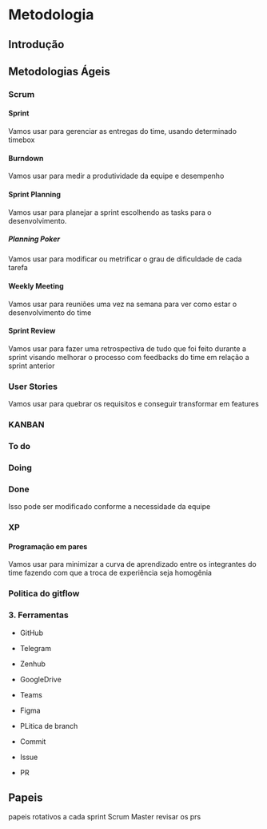 # Metodologia
## Introdução
## Metodologias Ágeis
### Scrum

#### Sprint

Vamos usar para gerenciar as entregas do time, usando determinado timebox

#### Burndown

Vamos usar para medir a produtividade da equipe e desempenho

#### Sprint Planning

Vamos usar para planejar a sprint escolhendo as tasks para o desenvolvimento.
  ##### Planning Poker
  Vamos usar para modificar ou metrificar o grau de dificuldade de cada tarefa

#### Weekly Meeting
Vamos usar para reuniões uma vez na semana para ver como estar o desenvolvimento do time

#### Sprint Review
Vamos usar para fazer uma retrospectiva de tudo que foi feito durante a sprint visando melhorar o processo com feedbacks do time em relação a sprint anterior

### User Stories
Vamos usar para quebrar os requisitos e conseguir transformar em features

### KANBAN

### To do

### Doing

### Done

Isso pode ser modificado conforme a necessidade da equipe

### XP

#### Programação em pares
Vamos usar para minimizar a curva de aprendizado entre os integrantes do time fazendo com que a troca de experiência seja homogênia

### Politica do gitflow

### 3. Ferramentas

 - GitHub
 - Telegram
 - Zenhub
 - GoogleDrive
 - Teams
 - Figma

 - PLitica de branch 
 - Commit
 - Issue
 - PR

 ## Papeis
 papeis rotativos a cada sprint
 Scrum Master revisar os prs